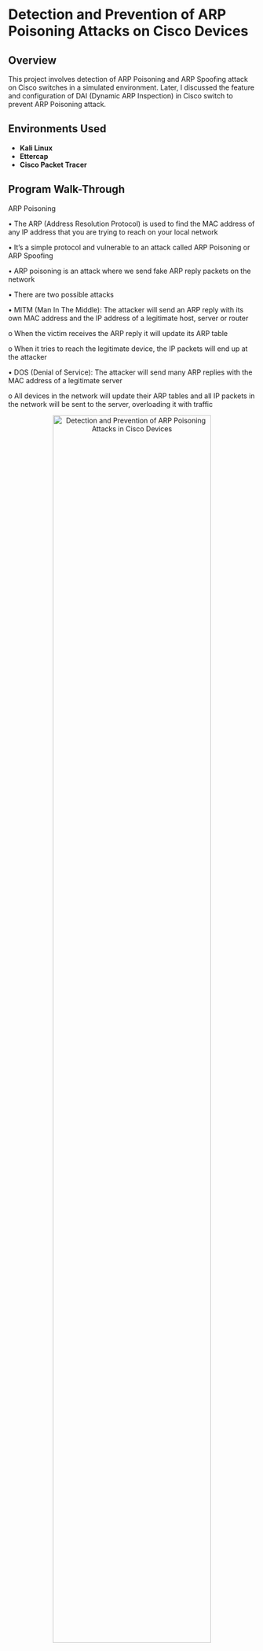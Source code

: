 <h1>Detection and Prevention of ARP Poisoning Attacks on Cisco Devices</h1>


<h2>Overview</h2>
This project involves detection of  ARP Poisoning and ARP Spoofing attack on Cisco switches in a simulated environment. Later, I discussed the feature and configuration of DAI (Dynamic ARP Inspection) in Cisco switch to prevent ARP Poisoning attack.
<br />

<h2>Environments Used </h2>

- <b>Kali Linux</b>
- <b>Ettercap</b>
- <b>Cisco Packet Tracer</b>


<h2>Program Walk-Through</h2>

ARP Poisoning

•	The ARP (Address Resolution Protocol) is used to find the MAC address of any IP address that you are trying to reach on your local network

•	It’s a simple protocol and vulnerable to an attack called ARP Poisoning or ARP Spoofing

•	ARP poisoning is an attack where we send fake ARP reply packets on the network

•	There are two possible attacks

•	MITM (Man In The Middle): The attacker will send an ARP reply with its own MAC address and the IP address of a legitimate host, server or router

o	When the victim receives the ARP reply it will update its ARP table

o	When it tries to reach the legitimate device, the IP packets will end up at the attacker

•	DOS (Denial of Service): The attacker will send many ARP replies with the MAC address of a legitimate server

o	All devices in the network will update their ARP tables and all IP packets in the network will be sent to the server, overloading it with traffic

<p align="center">
<img src="https://i.ibb.co/6FjJHDK/1.png" height="80%" width="80%" alt="Detection and Prevention of ARP Poisoning Attacks in Cisco Devices"/>
<br />
<br />

•	Above we have a switch that connects two computers and a router, which is used for Internet access

•	The computer on the left side is a Windows computer with a user browsing the Internet, the computer on the top is our attacker

Traffic Pattern without ARP Poisoning

•	Let’s look at the MAC addresses and ARP tables of the host on the left side (192.168.1.1) and the router

C:\Users\host1>ipconfig /all

Physical Address. . . . . . . . . : 00-50-56-8E-5E-33

IPv4 Address. . . . . . . . . . . : 192.168.1.1(Preferred)

Subnet Mask . . . . . . . . . . . : 255.255.255.0

Default Gateway . . . . . . . . . : 192.168.1.254

•	Above you can see the MAC address and IP address of the host on the left side

•	This is a Windows 8 computer

•	The default gateway is 192.168.1.254 (R1)

•	Here’s the ARP table

C:\Users\host1>arp -a

Interface: 192.168.1.1 --- 0xc

Internet Address      Physical Address      Type

192.168.1.254         00-22-90-35-64-8a     dynamic

•	The output above is the IP address and MAC address of the router

•	We can verify the MAC address of the router like this

R1#show interfaces FastEthernet 0/0 | include bia

Hardware is Gt96k FE, address is 0022.9035.648a (bia 0022.9035.648a)

•	And here’s the ARP table of the router with an entry for the host on the left side

R1#show ip arp | include 192.168.1.1

Internet  192.168.1.1             8   0050.568e.5e33  ARPA   FastEthernet0/0

•	This is how it should be, our traffic pattern looks like this

<p align="center">
<img src="https://i.ibb.co/swHjTmh/2.png" height="80%" width="80%" alt="Detection and Prevention of ARP Poisoning Attacks in Cisco Devices"/>
<br />
<br />

•	Now let’s see what happens when we perform an ARP poisoning attack

Traffic Pattern with ARP Poisoning

•	There are several tools you can use for ARP poisoning

•	I decided to use Kali which is a great Linux distribution with plenty of security tools

•	Kali comes with an application called Ettercap which offers a couple of MITM (Man in the Middle) attacks

•	Do yourself a favour and never try ARP poisoning on any production network, you should always use a lab environment to test any security tools

•	There are methods to detect ARP poisoning which we will cover in the DAI (Dynamic ARP Inspection) lesson

•	I will launch Ettercap Graphical interface on the host with IP address 192.168.1.2

•	You will be greeted with the following screen

<p align="center">
<img src="https://i.ibb.co/RgqJ33W/3.png" height="80%" width="80%" alt="Detection and Prevention of ARP Poisoning Attacks in Cisco Devices"/>
<br />
<br />

•	Open the Sniff menu and select Unified sniffing

<p align="center">
<img src="https://i.ibb.co/18ncT6h/4.png" height="80%" width="80%" alt="Detection and Prevention of ARP Poisoning Attacks in Cisco Devices"/>
<br />
<br />

•	Select your interface and click OK

<p align="center">
<img src="https://i.ibb.co/8Ph9Yzw/8.png" height="80%" width="80%" alt="Detection and Prevention of ARP Poisoning Attacks in Cisco Devices"/>
<br />
<br />

•	Now open the Hosts menu and select Hosts list

<p align="center">
<img src="https://i.ibb.co/FgctHsp/5.png" height="80%" width="80%" alt="Detection and Prevention of ARP Poisoning Attacks in Cisco Devices"/>
<br />
<br />

•	It should show you the following screen

<p align="center">
<img src="https://i.ibb.co/tLtD1bx/6.png" height="80%" width="80%" alt="Detection and Prevention of ARP Poisoning Attacks in Cisco Devices"/>
<br />
<br />

•	Above you can see our host (192.168.1.1) and our router (192.168.1.254)

•	We can ignore the IPv6 address

•	Now open the Mitm menu and select ARP poisoning

<p align="center">
<img src="https://i.ibb.co/JyWxWyD/7.png" height="80%" width="80%" alt="Detection and Prevention of ARP Poisoning Attacks in Cisco Devices"/>
<br />
<br />

•	Select the Sniff remote connections option

•	This means that Ettercap will send ARP replies to the host and the router

<p align="center">
<img src="https://i.ibb.co/8Ph9Yzw/8.png" height="80%" width="80%" alt="Detection and Prevention of ARP Poisoning Attacks in Cisco Devices"/>
<br />
<br />

•	Once you have clicked OK, Ettercap will start sending ARP replies

•	This is what it looks like in Wireshark

<p align="center">
<img src="https://i.ibb.co/GJdCSDZ/9.png" height="80%" width="80%" alt="Detection and Prevention of ARP Poisoning Attacks in Cisco Devices"/>
<br />
<br />

•	Above you can see the ARP reply that it sent towards the host

•	The sender MAC address is of the ATTACKER and the sender IP address is from the ROUTER

•	Here’s the ARP reply that it sends to the router

<p align="center">
<img src="https://i.ibb.co/5kPJfJD/10.png" height="80%" width="80%" alt="Detection and Prevention of ARP Poisoning Attacks in Cisco Devices"/>
<br />
<br />

•	Above we see the sender MAC address is the ATTACKER and the sender IP address is the HOST

•	Once our host and router receives these ARP replies, they will update their ARP tables:

C:\Users\host1>arp -a

Interface: 192.168.1.1 --- 0xc

Internet Address      Physical Address      Type

192.168.1.254         00-50-56-8e-ee-89     dynamic

R1#show ip arp | include 192.168.1.1

Internet  192.168.1.1             0   0050.568e.ee89  ARPA   FastEthernet0/0

•	Above you see the MAC address of the attacker in both entries in the ARP tables

•	We can verify the MAC address of the attacker with the ifconfig command

• ifconfig eth0

eth0      Link encap:Ethernet  HWaddr 00:50:56:8e:ee:89

•	Our traffic pattern now looks like this

<p align="center">
<img src="https://i.ibb.co/prNp5sh/11.png" height="80%" width="80%" alt="Detection and Prevention of ARP Poisoning Attacks in Cisco Devices"/>
<br />
<br />

•	Our MITM attack is successful

•	All traffic now flows through the attacker’s computer

•	It’s up to your imagination what kind of bad stuff you want to do now

•	Let me give you an example

•	Kali has an application called Driftnet that shows you all images that are requested

•	Let’s start it on the attacker’s computer

• driftnet -i eth0

•	On the victim’s computer I visited Cisco.com and opened a few pages

•	Here’s what driftnet shows us

<p align="center">
<img src="https://i.ibb.co/vDn0Pm4/12.png" height="80%" width="80%" alt="Detection and Prevention of ARP Poisoning Attacks in Cisco Devices"/>
<br />
<br />

•	Above you see a nice overview with some of the images on the Cisco website

•	This is a fun example but there are also applications that let you capture authentication information for protocols like FTP, POP3, etc.

# DAI (Dynamic ARP Inspection)

•	Dynamic ARP Inspection (DAI) is a security feature that protects ARP (Address Resolution Protocol) which is vulnerable to an attack like ARP poisoning

•	DAI checks all ARP packets on untrusted interfaces

•	It will compare the information in the ARP packet with the DHCP snooping database and/or an ARP access-list

•	If the information in the ARP packet doesn’t matter, it will be dropped

<p align="center">
<img src="https://i.ibb.co/hXXncgW/13.png" height="80%" width="80%" alt="Detection and Prevention of ARP Poisoning Attacks in Cisco Devices"/>
<br />
<br />

•	Above we have four devices

•	The router on the left side called host will be a DHCP client, the router on the right side is our DHCP server and on top we have a router that will be used as an attacker

•	The switch in the middle will be configured for Dynamic ARP Inspection

Configuration

•	We’ll start with the switch

•	First, we need to make sure that all interfaces are in the same VLAN

SW1(config)#interface range fa0/1 - 3

SW1(config-if-range)#switchport mode access

SW1(config-if-range)#switchport access vlan 123

SW1(config-if-range)#spanning-tree portfast

•	Now we can configure DHCP snooping

SW1(config)#ip dhcp snooping 

SW1(config)#ip dhcp snooping vlan 123

SW1(config)#no ip dhcp snooping information option 

•	The commands above will enable DHCP snooping globally for VLAN 123 and disables the insertion of option 82 in DHCP packets

•	Don’t forget to make the interface that connects to the DHCP server trusted

SW1(config)#interface FastEthernet 0/3

SW1(config-if)#ip dhcp snooping trust 

•	The switch will now keep track of DHCP messages

•	Let’s configure a DHCP server on the router on the right side

DHCP(config)#ip dhcp pool MY_POOL

DHCP(dhcp-config)#network 192.168.1.0 255.255.255.0

•	That’s all we need

•	Let’s see if the host can get an IP address

HOST(config)#interface FastEthernet 0/0

HOST(config-if)#ip address dhcp 

•	A few seconds later we see this message:

%DHCP-6-ADDRESS_ASSIGN: Interface FastEthernet0/0 assigned DHCP address 192.168.1.1, mask 255.255.255.0, hostname HOST

•	Let’s check if our switch has stored something in the DHCP snooping database

SW1#show ip dhcp snooping binding 

MacAddress          	IpAddress        	Lease(sec)  	Type           	VLAN  	Interface

------------------  		---------------  	----------  	-------------  	----  	--------------------

00:1D:A1:8B:36:D0   	192.168.1.1      	86330       	dhcp-snooping   123   	FastEthernet0/1

Total number of bindings: 1

•	There it is, an entry with the MAC address and IP address of our host

•	Now we can continue with the configuration of DAI

•	There’s only one command required to activate it

SW1(config)#ip arp inspection vlan 123

•	The switch will now check all ARP packets on untrusted interfaces

•	All interfaces are untrusted by default

•	Let’s see if this will work or not

•	I’ll configure the IP address of our host on our attacker

ATTACK(config)#interface FastEthernet 0/0

ATTACK(config-if)#ip address 192.168.1.1 255.255.255.0

•	Now let’s see what happens when we try to send a ping from the attacker to our DHCP router

ATTACK#ping 192.168.1.254

•	The ping is failing

•	What does our switch think of this?

SW1#
%SW_DAI-4-DHCP_SNOOPING_DENY: 1 Invalid ARPs (Req) on Fa0/2, vlan 123.([0017.5aed.7af0/192.168.1.1/0000.0000.0000/192.168.1.254/01:20:08 UTC Tue Mar 2 1993])

%SW_DAI-4-DHCP_SNOOPING_DENY: 1 Invalid ARPs (Req) on Fa0/2, vlan 123.([0017.5aed.7af0/192.168.1.1/0000.0000.0000/192.168.1.254/01:20:10 UTC Tue Mar 2 1993])

%SW_DAI-4-DHCP_SNOOPING_DENY: 1 Invalid ARPs (Req) on Fa0/2, vlan 123.([0017.5aed.7af0/192.168.1.1/0000.0000.0000/192.168.1.254/01:20:10 UTC Tue Mar 2 1993])

%SW_DAI-4-DHCP_SNOOPING_DENY: 1 Invalid ARPs (Req) on Fa0/2, vlan 123.([0017.5aed.7af0/192.168.1.1/0000.0000.0000/192.168.1.254/01:20:10 UTC Tue Mar 2 1993])

•	Above you can see that all ARP requests from our attacker are dropped

•	The switch checks the information found in the ARP request and compares it with the information in the DHCP snooping database

•	Since it doesn’t match, these packets are discarded

•	You can find the number of dropped ARP packets with the following command

SW1#show ip arp inspection

•	Above you see the number of drops increase

•	So far so good, our attacker has been stopped

•	We still have one problem though

•	Let me first shut the interface on our attacker before we continue:

ATTACK(config)#interface FastEthernet 0/0

ATTACK(config-if)#shutdown

•	Let me show you what happens when we try to send a ping from the host to our DHCP router

HOST#ping 192.168.1.254

•	This ping is failing but why?

•	We are not spoofing anything

•	Here’s what the switch tells us

SW1#

%SW_DAI-4-DHCP_SNOOPING_DENY: 1 Invalid ARPs (Res) on Fa0/3, vlan 123.([0016.c7be.0ec8/192.168.1.254/001d.a18b.36d0/192.168.1.1/01:24:48 UTC Tue Mar 2 1993])

%SW_DAI-4-DHCP_SNOOPING_DENY: 1 Invalid ARPs (Res) on Fa0/3, vlan 123.([0016.c7be.0ec8/192.168.1.254/001d.a18b.36d0/192.168.1.1/01:24:50 UTC Tue Mar 2 1993])

%SW_DAI-4-DHCP_SNOOPING_DENY: 1 Invalid ARPs (Res) on Fa0/3, vlan 123.([0016.c7be.0ec8/192.168.1.254/001d.a18b.36d0/192.168.1.1/01:24:52 UTC Tue Mar 2 1993])

%SW_DAI-4-DHCP_SNOOPING_DENY: 1 Invalid ARPs (Res) on Fa0/3, vlan 123.([0016.c7be.0ec8/192.168.1.254/001d.a18b.36d0/192.168.1.1/01:24:54 UTC Tue Mar 2 1993])

%SW_DAI-4-DHCP_SNOOPING_DENY: 1 Invalid ARPs (Res) on Fa0/3, vlan 123.([0016.c7be.0ec8/192.168.1.254/001d.a18b.36d0/192.168.1.1/01:24:56 UTC Tue Mar 2 1993])

•	Our switch is dropping ARP replies from the DHCP router to our host

•	Since the DHCP router has no idea how to reach the host, the ping is failing

HOST#show ip arp

Protocol  Address          		Age (min)  	Hardware Addr   Type   		Interface

Internet  192.168.1.1             	-   		001d.a18b.36d0  ARPA   	FastEthernet0/0

Internet  192.168.1.254           	0   		Incomplete      	  ARPA

DHCP#show ip arp

Protocol  Address          		Age (min)  	Hardware Addr   Type   		Interface

Internet  192.168.1.1             	0   		001d.a18b.36d0  ARPA   	FastEthernet0/0

Internet  192.168.1.254           	-   		0016.c7be.0ec8   ARPA   	FastEthernet0/0

•	Why is the switch dropping the ARP reply?

•	The problem is that the DHCP router is using a static IP address

•	DAI checks the DHCP snooping database for all packets that arrive on untrusted interfaces,

•	When it doesn’t find a match the ARP packet is dropped

•	To fix this, we need to create a static entry for our DHCP router

SW1(config)#arp access-list DHCP_ROUTER

SW1(config-arp-nacl)#permit ip host 192.168.1.254 mac host 0016.c7be.0ec8

•	First, we create an ARP access-list with a permit statement for the IP address and MAC address of the DHCP router

•	Now we need to apply this to DAI

SW1(config)#ip arp inspection filter DHCP_ROUTER vlan 123 ?   

static  Apply the ACL statically

•	We use the ip arp inspection filter command for this

•	But you have to be careful if you use the static parameter

•	We tell the switch not to check the DHCP snooping database

•	It will only check our ARP access-list and when it doesn’t find an entry, the ARP packet will be dropped

•	Make sure you add the filter without the static parameter

SW1(config)#ip arp inspection filter DHCP_ROUTER vlan 123

•	There we go

•	The switch will now check the ARP access-list first and when it doesn’t find a match, it will check the DHCP snooping database

•	Let’s try that ping again

HOST#ping 192.168.1.254

•	Excellent our ping is now working because of the static entry for the DHCP router

•	Another way to deal with this issue is to configure the interface as trusted

•	DAI will allow all ARP packets on trusted interfaces

SW1(config)#interface FastEthernet 0/3

SW1(config-if)#ip arp inspection trust

•	Anything else we can do with DAI?

•	There are some additional security checks you can enable if you want

SW1(config)#ip arp inspection validate ?

dst-mac  	Validate destination MAC address

ip       		Validate IP addresses

src-mac  	Validate source MAC address

•	Here’s what these options mean

•	dst-mac: Checks the destination MAC address in the Ethernet header against the target MAC address in the ARP packet

o	This check is performed for ARP replies

o	ARP replies with different MAC addresses will be dropped

•	ip: Checks for invalid and unexpected IP addresses

o	For example, 0.0.0.0, 255.255.255.255 and multicast addresses

•	src-mac: Checks the source MAC address in the Ethernet header against the sender’s MAC address in the ARP packet

o	This check is performed for both ARP requests and replies

o	ARP packets with different MAC addresses will be dropped

o	You can only enable one of these options at the same time

o	Here’s an example how to enable the dst-mac check

SW1(config)#ip arp inspection validate dst-mac

•	Finally, we can also configure ARP rate-limiting

•	By default, there is a limit of 15 pps for ARP traffic on untrusted interfaces

•	Here’s how you can change it

SW1(config)#interface FastEthernet 0/1

SW1(config-if)#ip arp inspection limit rate 10

•	This interface now only allows 10 ARP packets per second

Conclusion

•	That’s all we have for DAI (Dynamic ARP Inspection)

•	It’s a nice security feature but make sure that you have ARP access-lists in place for all devices with static IP addresses before you enable this

•	You don’t want to block most of your traffic after enabling this


